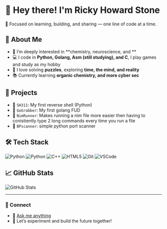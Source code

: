 # 👋 Hey there! I'm Ricky Howard Stone

🎯 Focused on learning, building, and sharing — one line of code at a time.

## 🧠 About Me

- 🧪 I’m deeply interested in **chemistry, neuroscience, and **
- 💻 I code in **Python, Golang, Asm (still studying), and C**, I play games and study as my hobby
- 🧩 I love solving **puzzles**, exploring **time, the mind, and reality**
- 📚 Currently learning **organic chemistry, and more cyber sec**

## 🔧 Projects

- 🧠 `SH311`: My first reverse shell (Python)
- 🍪 `GoGrabber`: My first golang FUD 
- 🌱 `NimRunner`: Makes running a nim file more easier then having to conistiently type 2 long commands every time you run a file
- 🔬 `BPscanner`: simple python port scanner

## 🛠️ Tech Stack
![Python](https://img.shields.io/badge/Golang-3776AB?style=flat&logo=python&logoColor=white)
![Python](https://img.shields.io/badge/Python-3776AB?style=flat&logo=python&logoColor=white)
![C++](https://img.shields.io/badge/C-00599C?style=flat&logo=c%2B%2B&logoColor=white)
![HTML5](https://img.shields.io/badge/ASM-E34F26?style=flat&logo=html5&logoColor=white)
![Git](https://img.shields.io/badge/Git-F05032?style=flat&logo=git&logoColor=white)
![VSCode](https://img.shields.io/badge/VSCode-007ACC?style=flat&logo=visual-studio-code&logoColor=white)

## 📈 GitHub Stats

![GitHub Stats](https://github-readme-stats.vercel.app/api?username=rtgOnTop&show_icons=true&theme=dracula)

---

### 🔗 Connect

- 💬 [Ask me anything](https://github.com/rtgOnTop/rtgOnTop/issues)
- 🧪 Let’s experiment and build the future together!

